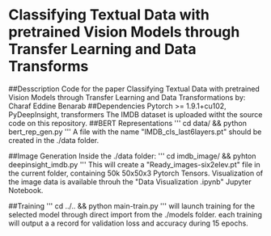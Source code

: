 # Classifying Textual Data with pretrained Vision Models through Transfer Learning and Data Transforms
##Desscription
Code for the paper Classifying Textual Data with pretrained Vision Models through Transfer Learning and Data Transformations by: Charaf Eddine Benarab
##Dependencies
Pytorch >= 1.9.1+cu102, PyDeepInsight, transformers
The IMDB dataset is uploaded witht the source code on this repository. 
##BERT Representations
'''
cd data/ && python bert_rep_gen.py
'''
A file with the name "IMDB_cls_last6layers.pt" should be created in the ./data folder.

##Image Generation 
Inside the ./data folder:
'''
cd imdb_image/ && pyhton deepinsight_imdb.py 
'''
This will create a "Ready_images-six2elev.pt" file in the current folder, containing 50k 50x50x3 Pytorch Tensors.
Visualization of the image data is available throuh the "Data Visualization .ipynb" Jupyter Notebook.

##Training 
'''
cd ../.. && python main-train.py
'''
will launch training for the selected model through direct import from the ./models folder.
each training will output a a record for validation loss and accuracy during 15 epochs.

